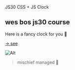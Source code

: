 JS30 CSS + JS Clock

## wes bos js30 course

Here is a fancy clock for you :orange_heart:

[ -> see ](https://gozdinhos.github.io/JS-CSS-Clock/)

![Alt](/js-clock.png 'screenshot')

> mischief managed :herb:
